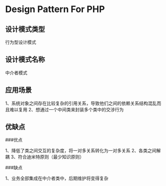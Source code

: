 # Design Pattern For PHP
## 设计模式类型

行为型设计模式

## 设计模式名称

中介者模式

## 应用场景

1、系统对象之间存在比较复杂的引用关系，导致他们之间的依赖关系结构混乱而且难以复用
2、想通过一个中间类来封装多个类中的交涉行为


## 优缺点
###优点

1、降低了类之间交互的复杂度，将一对多关系转化为一对多关系
2、各类之间解耦
3、符合迪米特原则（最少知识原则）

###缺点

1、业务全部集成在中介者类中，后期维护将变得复杂


